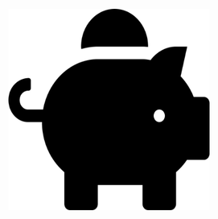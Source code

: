 
<a href="https://github.com/Youngyoon-1/bankapplication" target="_blank" title="GitHub repository"><img align="center" src="/assets/images/piggy-bank-solid.svg" height="400px" width="400px"></a>
